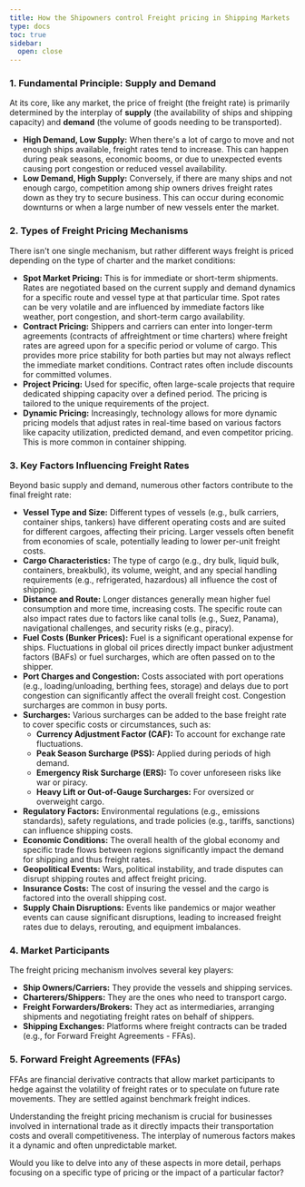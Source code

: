 ```yaml
---
title: How the Shipowners control Freight pricing in Shipping Markets
type: docs
toc: true
sidebar:
  open: close
--- 
```

### 1. Fundamental Principle: Supply and Demand

At its core, like any market, the price of freight (the freight rate) is primarily determined by the interplay of **supply** (the availability of ships and shipping capacity) and **demand** (the volume of goods needing to be transported).

* **High Demand, Low Supply:** When there's a lot of cargo to move and not enough ships available, freight rates tend to increase. This can happen during peak seasons, economic booms, or due to unexpected events causing port congestion or reduced vessel availability.
* **Low Demand, High Supply:** Conversely, if there are many ships and not enough cargo, competition among ship owners drives freight rates down as they try to secure business. This can occur during economic downturns or when a large number of new vessels enter the market.

### 2. Types of Freight Pricing Mechanisms

There isn't one single mechanism, but rather different ways freight is priced depending on the type of charter and the market conditions:

* **Spot Market Pricing:** This is for immediate or short-term shipments. Rates are negotiated based on the current supply and demand dynamics for a specific route and vessel type at that particular time. Spot rates can be very volatile and are influenced by immediate factors like weather, port congestion, and short-term cargo availability.
* **Contract Pricing:** Shippers and carriers can enter into longer-term agreements (contracts of affreightment or time charters) where freight rates are agreed upon for a specific period or volume of cargo. This provides more price stability for both parties but may not always reflect the immediate market conditions. Contract rates often include discounts for committed volumes.
* **Project Pricing:** Used for specific, often large-scale projects that require dedicated shipping capacity over a defined period. The pricing is tailored to the unique requirements of the project.
* **Dynamic Pricing:** Increasingly, technology allows for more dynamic pricing models that adjust rates in real-time based on various factors like capacity utilization, predicted demand, and even competitor pricing. This is more common in container shipping.

### 3. Key Factors Influencing Freight Rates

Beyond basic supply and demand, numerous other factors contribute to the final freight rate:

* **Vessel Type and Size:** Different types of vessels (e.g., bulk carriers, container ships, tankers) have different operating costs and are suited for different cargoes, affecting their pricing. Larger vessels often benefit from economies of scale, potentially leading to lower per-unit freight costs.
* **Cargo Characteristics:** The type of cargo (e.g., dry bulk, liquid bulk, containers, breakbulk), its volume, weight, and any special handling requirements (e.g., refrigerated, hazardous) all influence the cost of shipping.
* **Distance and Route:** Longer distances generally mean higher fuel consumption and more time, increasing costs. The specific route can also impact rates due to factors like canal tolls (e.g., Suez, Panama), navigational challenges, and security risks (e.g., piracy).
* **Fuel Costs (Bunker Prices):** Fuel is a significant operational expense for ships. Fluctuations in global oil prices directly impact bunker adjustment factors (BAFs) or fuel surcharges, which are often passed on to the shipper.
* **Port Charges and Congestion:** Costs associated with port operations (e.g., loading/unloading, berthing fees, storage) and delays due to port congestion can significantly affect the overall freight cost. Congestion surcharges are common in busy ports.
* **Surcharges:** Various surcharges can be added to the base freight rate to cover specific costs or circumstances, such as:
    * **Currency Adjustment Factor (CAF):** To account for exchange rate fluctuations.
    * **Peak Season Surcharge (PSS):** Applied during periods of high demand.
    * **Emergency Risk Surcharge (ERS):** To cover unforeseen risks like war or piracy.
    * **Heavy Lift or Out-of-Gauge Surcharges:** For oversized or overweight cargo.
* **Regulatory Factors:** Environmental regulations (e.g., emissions standards), safety regulations, and trade policies (e.g., tariffs, sanctions) can influence shipping costs.
* **Economic Conditions:** The overall health of the global economy and specific trade flows between regions significantly impact the demand for shipping and thus freight rates.
* **Geopolitical Events:** Wars, political instability, and trade disputes can disrupt shipping routes and affect freight pricing.
* **Insurance Costs:** The cost of insuring the vessel and the cargo is factored into the overall shipping cost.
* **Supply Chain Disruptions:** Events like pandemics or major weather events can cause significant disruptions, leading to increased freight rates due to delays, rerouting, and equipment imbalances.

### 4. Market Participants

The freight pricing mechanism involves several key players:

* **Ship Owners/Carriers:** They provide the vessels and shipping services.
* **Charterers/Shippers:** They are the ones who need to transport cargo.
* **Freight Forwarders/Brokers:** They act as intermediaries, arranging shipments and negotiating freight rates on behalf of shippers.
* **Shipping Exchanges:** Platforms where freight contracts can be traded (e.g., for Forward Freight Agreements - FFAs).

### 5. Forward Freight Agreements (FFAs)

FFAs are financial derivative contracts that allow market participants to hedge against the volatility of freight rates or to speculate on future rate movements. They are settled against benchmark freight indices.

Understanding the freight pricing mechanism is crucial for businesses involved in international trade as it directly impacts their transportation costs and overall competitiveness. The interplay of numerous factors makes it a dynamic and often unpredictable market.

Would you like to delve into any of these aspects in more detail, perhaps focusing on a specific type of pricing or the impact of a particular factor?
